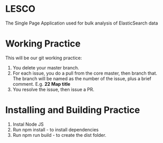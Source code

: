 # LESCO 
The Single Page Application used for bulk analysis of ElasticSearch data

# Working Practice
This will be our git working practice:

1. You delete your master branch.
2. For each issue, you do a pull from the core master, then branch that. The branch will be named as the number of the issue, plus a brief comment.  E.g.  **22 Map title**
3. You resolve the issue, then issue a PR.

# Installing and Building Practice

1. Instal Node JS
2. Run npm install - to install dependencies
3. Run npm run build - to create the dist folder.

